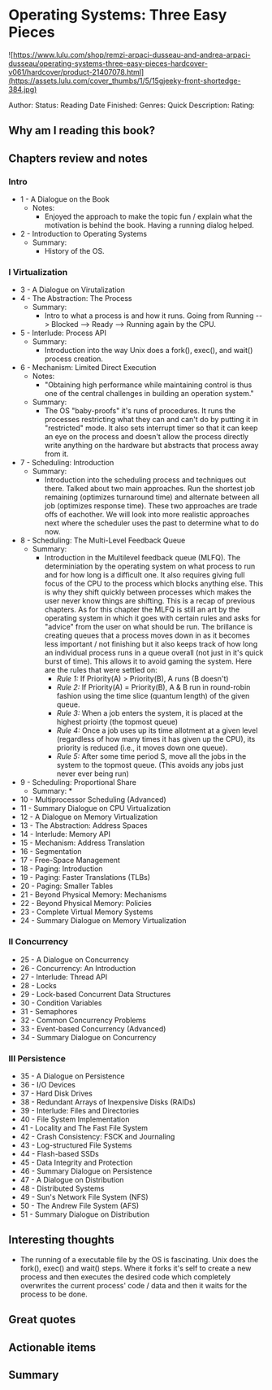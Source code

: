 # Operating Systems: Three Easy Pieces
![https://www.lulu.com/shop/remzi-arpaci-dusseau-and-andrea-arpaci-dusseau/operating-systems-three-easy-pieces-hardcover-v061/hardcover/product-21407078.html](https://assets.lulu.com/cover_thumbs/1/5/15gjeeky-front-shortedge-384.jpg)

Author:
Status: Reading
Date Finished: 
Genres:
Quick Description: 
Rating: 

## Why am I reading this book?


## Chapters review and notes

### Intro
* 1 - A Dialogue on the Book
    * Notes:
        * Enjoyed the approach to make the topic fun / explain what the motivation is behind the book. Having a running dialog helped.
* 2 - Introduction to Operating Systems
    * Summary:
        * History of the OS. 
### I Virtualization
* 3 - A Dialogue on Virutalization
* 4 - The Abstraction: The Process
    * Summary:
        * Intro to what a process is and how it runs. Going from Running --> Blocked --> Ready --> Running again by the CPU.
* 5 - Interlude: Process API
    * Summary:
        * Introduction into the way Unix does a fork(), exec(), and wait() process creation.
* 6 - Mechanism: Limited Direct Execution
    * Notes:
        * "Obtaining high performance while maintaining control is thus one of the central challenges in building an operation system."
    * Summary:
        * The OS "baby-proofs" it's runs of procedures. It runs the processes restricting what they can and can't do by putting it in "restricted" mode. It also sets interrupt timer so that it can keep an eye on the process and doesn't allow the process directly write anything on the hardware but abstracts that process away from it.
* 7 - Scheduling: Introduction
    * Summary:
        * Introduction into the scheduling process and techniques out there. Talked about two main approaches. Run the shortest job remaining (optimizes turnaround time) and alternate between all job (optimizes response time). These two approaches are trade offs of eachother. We will look into more realistic approaches next where the scheduler uses the past to determine what to do now.
* 8 - Scheduling: The Multi-Level Feedback Queue
    * Summary: 
        * Introduction in the Multilevel feedback queue (MLFQ). The determiniation by the operating system on what process to run and for how long is a difficult one. It also requires giving full focus of the CPU to the process which blocks anything else. This is why they shift quickly between processes which makes the user never know things are shifting. This is a recap of previous chapters. As for this chapter the MLFQ is still an art by the operating system in which it goes with certain rules and asks for "advice" from the user on what should be run. The brillance is creating queues that a process moves down in as it becomes less important / not finishing but it also keeps track of how long an individual process runs in a queue overall (not just in it's quick burst of time). This allows it to avoid gaming the system. Here are the rules that were settled on:
            - *Rule 1:* If Priority(A) > Priority(B), A runs (B doesn't)
            - *Rule 2:* If Priority(A) = Priority(B), A & B run in round-robin fashion using the time slice (quantum length) of the given queue.
            - *Rule 3:* When a job enters the system, it is placed at the highest prioirty (the topmost queue)
            - *Rule 4:* Once a job uses up its time allotment at a given level (regardless of how many times it has given up the CPU), its priority is reduced (i.e., it moves down one queue).
            - *Rule 5:* After some time period S, move all the jobs in the system to the topmost queue. (This avoids any jobs just never ever being run)
* 9 - Scheduling: Proportional Share
    * Summary:
        * 
* 10 - Multiprocessor Scheduling (Advanced)
* 11 - Summary Dialogue on CPU Virtualization
* 12 - A Dialogue on Memory Virtualization
* 13 - The Abstraction: Address Spaces
* 14 - Interlude: Memory API
* 15 - Mechanism: Address Translation
* 16 - Segmentation
* 17 - Free-Space Management
* 18 - Paging: Introduction
* 19 - Paging: Faster Translations (TLBs)
* 20 - Paging: Smaller Tables
* 21 - Beyond Physical Memory: Mechanisms
* 22 - Beyond Physical Memory: Policies
* 23 - Complete Virtual Memory Systems
* 24 - Summary Dialogue on Memory Virtualization
### II Concurrency
* 25 - A Dialogue on Concurrency
* 26 - Concurrency: An Introduction
* 27 - Interlude: Thread API
* 28 - Locks
* 29 - Lock-based Concurrent Data Structures
* 30 - Condition Variables
* 31 - Semaphores
* 32 - Common Concurrency Problems
* 33 - Event-based Concurrency (Advanced)
* 34 - Summary Dialogue on Concurrency
### III Persistence
* 35 - A Dialogue on Persistence
* 36 - I/O Devices
* 37 - Hard Disk Drives
* 38 - Redundant Arrays of Inexpensive Disks (RAIDs)
* 39 - Interlude: Files and Directories
* 40 - File System Implementation
* 41 - Locality and The Fast File System
* 42 - Crash Consistency: FSCK and Journaling
* 43 - Log-structured File Systems
* 44 - Flash-based SSDs
* 45 - Data Integrity and Protection
* 46 - Summary Dialogue on Persistence
* 47 - A Dialogue on Distribution
* 48 - Distributed Systems
* 49 - Sun's Network File System (NFS)
* 50 - The Andrew File System (AFS)
* 51 - Summary Dialogue on Distribution


## Interesting thoughts
- The running of a executable file by the OS is fascinating. Unix does the fork(), exec() and wait() steps. Where it forks it's self to create a new process and then executes the desired code which completely overwrites the current process' code / data and then it waits for the process to be done.


## Great quotes


## Actionable items


## Summary

